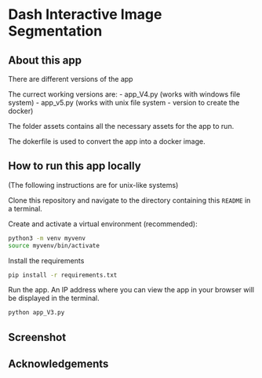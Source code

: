 # Dash Interactive Image Segmentation

## About this app
There are different versions of the app

The currect working versions are:
    - app_V4.py (works with windows file system)
    - app_v5.py (works with unix file system - version to create the docker)

The folder assets contains all the necessary assets for the app to run.

The dokerfile is used to convert the app into a docker image.

## How to run this app locally

(The following instructions are for unix-like systems)

Clone this repository and navigate to the directory containing this `README` in
a terminal.

Create and activate a virtual environment (recommended):

```bash
python3 -m venv myvenv
source myvenv/bin/activate
```

Install the requirements

```bash
pip install -r requirements.txt
```

Run the app. An IP address where you can view the app in your browser will be
displayed in the terminal.

```bash
python app_V3.py
```

## Screenshot



## Acknowledgements


